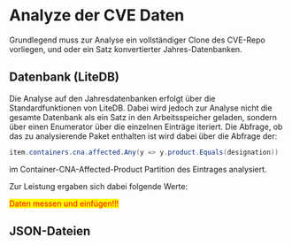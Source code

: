 # Analyze der CVE Daten
Grundlegend muss zur Analyse ein vollständiger Clone des CVE-Repo vorliegen, und oder ein Satz konvertierter Jahres-Datenbanken.

## Datenbank (LiteDB)
Die Analyse auf den Jahresdatenbanken erfolgt über die Standardfunktionen von LiteDB.
Dabei wird jedoch zur Analyse nicht die gesamte Datenbank als ein Satz in den Arbeitsspeicher geladen, sondern über einen Enumerator über die einzelnen Einträge iteriert.
Die Abfrage, ob das zu analysierende Paket enthalten ist wird dabei über die Abfrage der: 
```csharp
item.containers.cna.affected.Any(y => y.product.Equals(designation))
```
im Container-CNA-Affected-Product Partition des Eintrages analysiert.

Zur Leistung ergaben sich dabei folgende Werte:

<label style="color: red; background: yellow">Daten messen und einfügen!!!</label>

## JSON-Dateien
